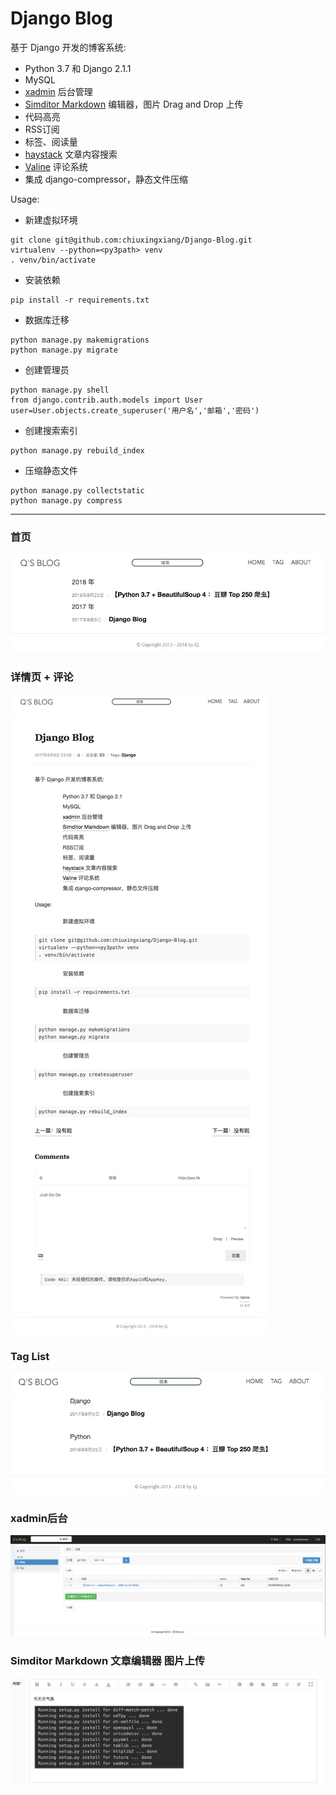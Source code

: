 # Django Blog

基于 Django 开发的博客系统:

- Python 3.7 和 Django 2.1.1
- MySQL
- [xadmin](https://github.com/sshwsfc/xadmin) 后台管理
- [Simditor Markdown](https://github.com/istommao/django-simditor) 编辑器，图片 Drag and Drop 上传
- 代码高亮
- RSS订阅
- 标签、阅读量
- [haystack](https://github.com/django-haystack/django-haystack) 文章内容搜索
- [Valine](https://github.com/xCss/Valine) 评论系统
- 集成 django-compressor，静态文件压缩

Usage:

- 新建虚拟环境

```
git clone git@github.com:chiuxingxiang/Django-Blog.git
virtualenv --python=<py3path> venv
. venv/bin/activate
```

- 安装依赖

```
pip install -r requirements.txt
```

- 数据库迁移

```
python manage.py makemigrations
python manage.py migrate
```

- 创建管理员

```
python manage.py shell  
from django.contrib.auth.models import User  
user=User.objects.create_superuser('用户名','邮箱','密码')
```

- 创建搜索索引

```
python manage.py rebuild_index
```

- 压缩静态文件

```
python manage.py collectstatic
python manage.py compress
```
------

### 首页

![index](/github_pic/index.png)

### 详情页 + 评论

![detail](/github_pic/detail.png)

### Tag List

![tag_list](/github_pic/tag.png)

### xadmin后台

![admin](/github_pic/admin.png)

### Simditor Markdown 文章编辑器 图片上传

![pic_upload](/github_pic/pic_upload.png)
